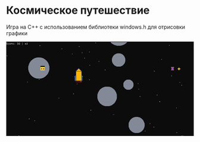 # Космическое путешествие

Игра на C++ с использованием библиотеки windows.h для отрисовки графики

![alt text](https://github.com/Developer-inf/console_game/blob/main/game.png)
